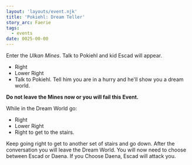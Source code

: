 ```yaml
---
layout: 'layouts/event.njk'
title: 'Pokiehl: Dream Teller'
story_arc: Faerie
tags:
  - events
date: 0025-00-00
---
```

Enter the *Ulkan Mines*. Talk to Pokiehl and kid Escad will appear. 

* Right
* Lower Right
* Talk to Pokiehl. Tell him you are in a hurry and he'll show you a dream world.

__Do not leave the Mines now or you will fail this Event.__

While in the Dream World go:

* Right
* Lower Right
* Right to get to the stairs.

Keep going right to get to another set of stairs and go down. After the conversation you will leave the Dream World. You will now need to choose between Escad or Daena. If you Choose Daena, Escad will attack you.